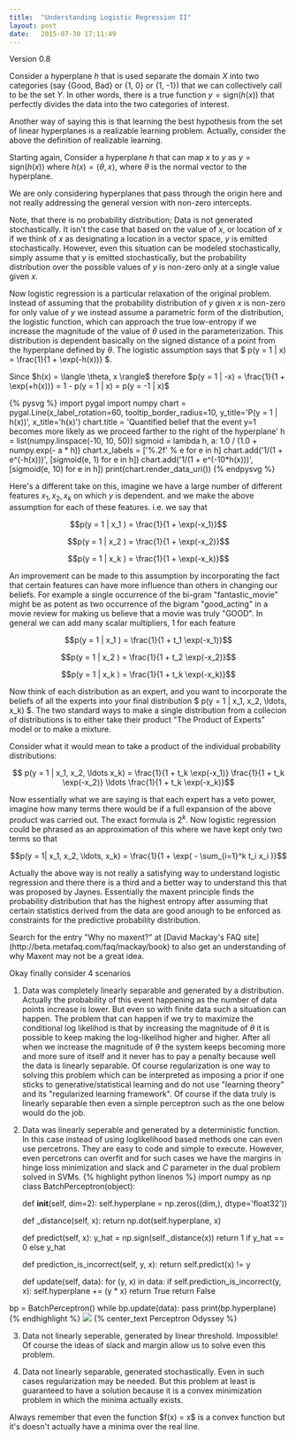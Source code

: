 ```yaml
---
title:  "Understanding Logistic Regression II"
layout: post
date:   2015-07-30 17:11:49
---
```

<div markdown="1" class="note">
Version 0.8
</div>


Consider a hyperplane $h$ that is used separate the domain $X$ into two categories (say {Good, Bad} or {1, 0} or {1, -1}) that we can collectively call to be the set $Y$. In other words, there is a true function $y = \text{sign}(h(x))$ that perfectly divides the data into the two categories of interest.

<div markdown="1" class="note">
Another way of saying this is that learning the best hypothesis from the set of linear hyperplanes is a realizable learning problem. Actually, consider the above the definition of realizable learning.
</div>

Starting again, Consider a hyperplane $h$ that can map $x$ to $y$ as $y = \text{sign}(h(x))$ where $h(x) = \langle \theta, x \rangle$, where $\theta$ is the normal vector to the hyperplane.

<div markdown="1" class="note">
We are only considering hyperplanes that pass through the origin here
and not really addressing the general version with non-zero
intercepts.
</div>

Note, that there is no probability distribution; Data is not generated
stochastically. It isn't the case that based on the value of $x$, or
location of $x$ if we think of $x$ as designating a location in a
vector space, $y$ is emitted stochastically. However, even this
situation can be modeled stochastically, simply assume that $y$ is
emitted stochastically, but the probability distribution over the
possible values of $y$ is non-zero only at a single value given $x$.

Now logistic regression is a particular relaxation of the original
problem. Instead of assuming that the probability distribution of $y$
given $x$ is non-zero for only value of $y$ we instead assume a
parametric form of the distribution, the logistic function, which can
approach the true low-entropy if we increase the magnitude of the
value of $\theta$ used in the parameterization. This distribution is
dependent basically on the signed distance of a point from the
hyperplane defined by $\theta$.
The logistic assumption says that
$ p(y = 1 | x) = \frac{1}{1 + \exp(-h(x))} $.

<div markdown="1" class="note">
Since $h(x) = \langle \theta, x \rangle$ therefore $p(y = 1 | -x) = \frac{1}{1 + \exp(+h(x))} = 1 - p(y = 1 | x) = p(y = -1 | x)$
</div>


{% pysvg %}
import pygal
import numpy
chart = pygal.Line(x_label_rotation=60, tooltip_border_radius=10,
                   y_title='P(y = 1 | h(x))', x_title='h(x)')
chart.title = 'Quantified belief that the event y=1 becomes more likely as we proceed farther to the right of the hyperplane'
h = list(numpy.linspace(-10, 10, 50))
sigmoid = lambda h, a: 1.0 / (1.0 + numpy.exp(- a * h))
chart.x_labels = ['%.2f' % e for e in h]
chart.add('1/(1 + e^(-h(x)))', [sigmoid(e, 1) for e in h])
chart.add('1/(1 + e^(-10*h(x)))', [sigmoid(e, 10) for e in h])
print(chart.render_data_uri())
{% endpysvg %}

Here's a different take on this, imagine we have a large number of different features $x_1, x_2, x_k$ on which $y$ is dependent. and we make the above assumption for each of these features. i.e. we say that

$$p(y = 1 | x_1 ) = \frac{1}{1 + \exp(-x_1)}$$

$$p(y = 1 | x_2 ) = \frac{1}{1 + \exp(-x_2)}$$

$$p(y = 1 | x_k ) = \frac{1}{1 + \exp(-x_k)}$$

An improvement can be made to this assumption by incorporating the fact that certain features can have more influence than others in changing our beliefs. For example a single occurrence of the bi-gram "fantastic_movie" might be as potent as two occurrence of the bigram "good_acting" in a movie review for making us believe that a movie was truly "GOOD". In general we can add many scalar multipliers, 1 for each feature

$$p(y = 1 | x_1 ) = \frac{1}{1 + t_1 \exp(-x_1)}$$

$$p(y = 1 | x_2 ) = \frac{1}{1 + t_2 \exp(-x_2)}$$

$$p(y = 1 | x_k ) = \frac{1}{1 + t_k \exp(-x_k)}$$

Now think of each distribution as an expert, and you want to
incorporate the beliefs of all the experts into your final
distribution $ p(y = 1 | x_1, x_2, \ldots, x_k) $. The two standard ways to
make a single distribution from a collecion of distributions is to
either take their product "The Product of Experts" model or to make a
mixture.

Consider what it would mean to take a product of the individual probability distributions:

$$ p(y = 1 | x_1, x_2, \ldots x_k) = \frac{1}{1 + t_k \exp(-x_1)} \frac{1}{1 + t_k \exp(-x_2)} \ldots \frac{1}{1 + t_k \exp(-x_k)}$$

Now essentially what we are saying is that each expert has a veto power, imagine how many terms there would be if a full expansion of the above product was carried out. The exact formula is $2^k$. Now logistic regression could be phrased as an approximation of this where we have kept only two terms so that

$$p(y = 1| x_1, x_2, \ldots, x_k) = \frac{1}{1 + \exp( - \sum_{i=1}^k t_i x_i )}$$

Actually the above way is not really a satisfying way to understand
logistic regression and there there is a third and a better way to
understand this that was proposed by Jaynes. Essentially the maxent
principle finds the probability distribution that has the highest
entropy after assuming that certain statistics derived from the data
are good anough to be enforced as constraints for the predictive
probability distribution.

<div markdown="1" class="note">
Search for the entry "Why no maxent?" at
[David Mackay's FAQ site](http://beta.metafaq.com/faq/mackay/book) to
also get an understanding of why Maxent may not be a great idea.
</div>


Okay finally consider 4 scenarios

1. Data was completely linearly separable and generated by a
   distribution. Actually the probability of this event happening as
   the number of data points increase is lower. But even so with
   finite data such a situation can happen. The problem that can
   happen if we try to maximize the conditional log likelihod is that
   by increasing the magnitude of $\theta$ it is possible to keep
   making the log-likelihod higher and higher. After all when we
   increase the magnitude of $\theta$ the system keeps becoming more
   and more sure of itself and it never has to pay a penalty because
   well the data is linearly separable. Of course regularization is
   one way to solving this problem which can be interpreted as
   imposing a prior if one sticks to generative/statistical learning
   and do not use "learning theory" and its "regularized learning
   framework". Of course if the data truly is linearly separable then
   even a simple perceptron such as the one below would do the job.

2. Data was linearly seperable and generated by a deterministic
   function. In this case instead of using loglikelihood based methods
   one can even use percetrons. They are easy to code and simple to execute.
   However, even percetrons can overfit and for such cases we have
   the margins in hinge loss minimization and slack and $C$ parameter in
   the dual problem solved in SVMs.
   {% highlight python linenos %}
import numpy as np
class BatchPerceptron(object):

    def __init__(self, dim=2):
        self.hyperplane = np.zeros((dim,), dtype='float32'))

    def _distance(self, x):
        return np.dot(self.hyperplane, x)

    def predict(self, x):
        y_hat = np.sign(self._distance(x))
        return 1 if y_hat == 0 else y_hat

    def prediction_is_incorrect(self, y, x):
        return self.predict(x) != y

    def update(self, data):
        for (y, x) in data:
            if self.prediction_is_incorrect(y, x):
                self.hyperplane += (y * x)
                return True
        return False

bp = BatchPerceptron()
while bp.update(data):
    pass
print(bp.hyperplane)
   {% endhighlight %}
   ![]({{site.baseurl}}/res/perceptron_odyssey_25.gif)
   {% center_text Perceptron Odyssey %}

3. Data not linearly seperable, generated by linear
   threshold. Impossible! Of course the ideas of slack and margin
   allow us to solve even this problem.

4. Data not linearly separable, generated stochastically. Even in such
   cases regularization may be needed. But this problem at least is
   guaranteed to have a solution because it is a convex minimization
   problem in which the minima actually exists.

<div markdown="1" class="note">
Always remember that even the function $f(x) = x$ is a convex function
but it's doesn't actually have a minima over the real line.
</div>

